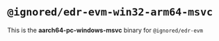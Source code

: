 # `@ignored/edr-evm-win32-arm64-msvc`

This is the **aarch64-pc-windows-msvc** binary for `@ignored/edr-evm`
